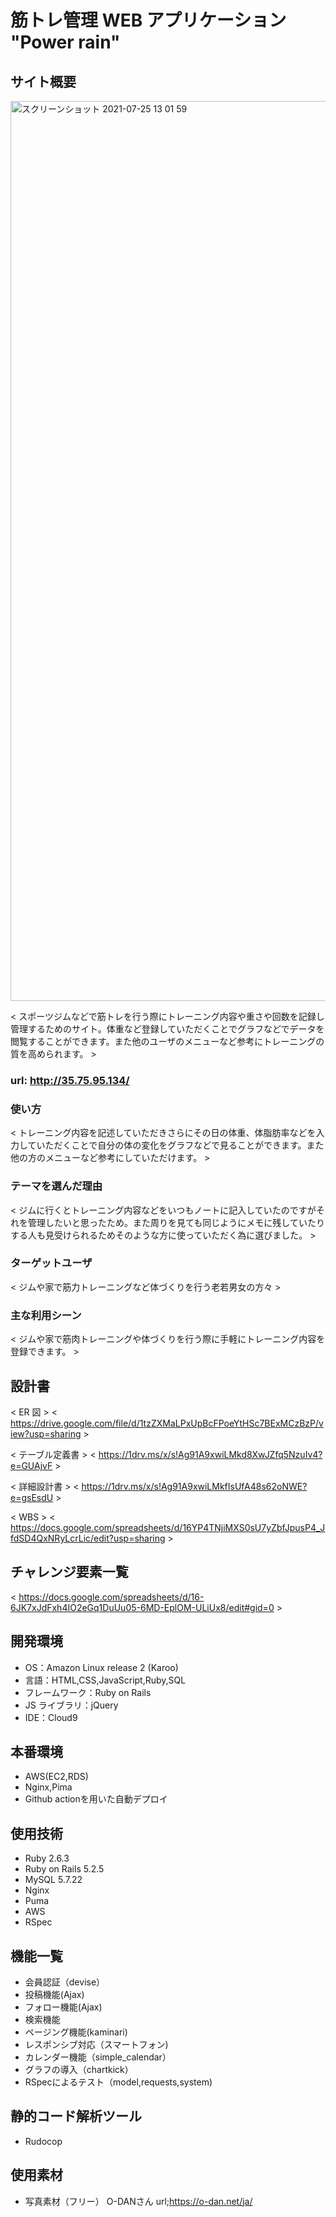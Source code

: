 # 筋トレ管理 WEB アプリケーション "Power rain"

## サイト概要

<img width="1440" alt="スクリーンショット 2021-07-25 13 01 59" src="https://user-images.githubusercontent.com/81844070/126887524-5bd7404c-d0d7-46ae-9003-357610962a3a.png">

< スポーツジムなどで筋トレを行う際にトレーニング内容や重さや回数を記録し管理するためのサイト。体重など登録していただくことでグラフなどでデータを閲覧することができます。また他のユーザのメニューなど参考にトレーニングの質を高められます。 >

###  url: http://35.75.95.134/

### 使い方

< トレーニング内容を記述していただきさらにその日の体重、体脂肪率などを入力していただくことで自分の体の変化をグラフなどで見ることができます。また他の方のメニューなど参考にしていただけます。 >

### テーマを選んだ理由

< ジムに行くとトレーニング内容などをいつもノートに記入していたのですがそれを管理したいと思ったため。また周りを見ても同じようにメモに残していたりする人も見受けられるためそのような方に使っていただく為に選びました。 >

### ターゲットユーザ

< ジムや家で筋力トレーニングなど体づくりを行う老若男女の方々 >

### 主な利用シーン

< ジムや家で筋肉トレーニングや体づくりを行う際に手軽にトレーニング内容を登録できます。 >

## 設計書

< ER 図 >
< https://drive.google.com/file/d/1tzZXMaLPxUpBcFPoeYtHSc7BExMCzBzP/view?usp=sharing >

< テーブル定義書 >
< https://1drv.ms/x/s!Ag91A9xwiLMkd8XwJZfq5NzuIv4?e=GUAjvF >

< 詳細設計書 >
< https://1drv.ms/x/s!Ag91A9xwiLMkfIsUfA48s62oNWE?e=gsEsdU >

< WBS >
< https://docs.google.com/spreadsheets/d/16YP4TNjiMXS0sU7yZbfJpusP4_JfdSD4QxNRyLcrLic/edit?usp=sharing >

## チャレンジ要素一覧

< https://docs.google.com/spreadsheets/d/16-6JK7xJdFxh4IO2eGq1DuUu05-6MD-EplOM-ULiUx8/edit#gid=0 >

## 開発環境

- OS：Amazon Linux release 2 (Karoo)
- 言語：HTML,CSS,JavaScript,Ruby,SQL
- フレームワーク：Ruby on Rails
- JS ライブラリ：jQuery
- IDE：Cloud9

## 本番環境

- AWS(EC2,RDS)
- Nginx,Pima
- Github actionを用いた自動デプロイ

## 使用技術

- Ruby 2.6.3
- Ruby on Rails 5.2.5
- MySQL 5.7.22
- Nginx
- Puma
- AWS
- RSpec

## 機能一覧

- 会員認証（devise）
- 投稿機能(Ajax)
- フォロー機能(Ajax)
- 検索機能
- ページング機能(kaminari)
- レスポンシブ対応（スマートフォン)
- カレンダー機能（simple_calendar）
- グラフの導入（chartkick）
- RSpecによるテスト（model,requests,system)

## 静的コード解析ツール
- Rudocop

## 使用素材

- 写真素材（フリー）
 O-DANさん
 url;https://o-dan.net/ja/
